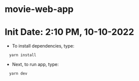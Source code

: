 # movie-web-app
# Init Date: 2:10 PM, 10-10-2022

- To install dependencies, type:
```code
  yarn install
```
- Next, to run app, type:
```code
  yarn dev
 ```
